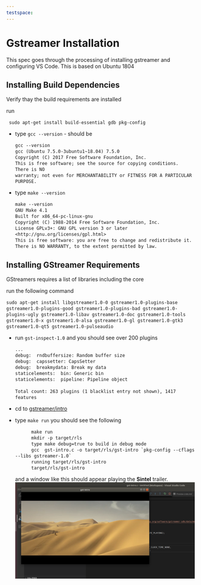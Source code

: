 ```yaml
---
testspace:
---
```

# Gstreamer Installation

This spec goes through the processing of installing gstreamer and configuring VS Code. This is based on Ubuntu 1804

## Installing Build Dependencies

Verify thay the build requirements are installed 

run
```shell
 sudo apt-get install build-essential gdb pkg-config
```

* type ``gcc --version`` - should be 
    ```
    gcc --version
    gcc (Ubuntu 7.5.0-3ubuntu1~18.04) 7.5.0
    Copyright (C) 2017 Free Software Foundation, Inc.
    This is free software; see the source for copying conditions.  There is NO
    warranty; not even for MERCHANTABILITY or FITNESS FOR A PARTICULAR PURPOSE.
    ```
* type ``make --version``
    ```
    make --version
    GNU Make 4.1
    Built for x86_64-pc-linux-gnu
    Copyright (C) 1988-2014 Free Software Foundation, Inc.
    License GPLv3+: GNU GPL version 3 or later <http://gnu.org/licenses/gpl.html>
    This is free software: you are free to change and redistribute it.
    There is NO WARRANTY, to the extent permitted by law.
    ```


## Installing GStreamer Requirements

GStreamers requires a list of libraries including the core 

run the following command

```shell
sudo apt-get install libgstreamer1.0-0 gstreamer1.0-plugins-base gstreamer1.0-plugins-good gstreamer1.0-plugins-bad gstreamer1.0-plugins-ugly gstreamer1.0-libav gstreamer1.0-doc gstreamer1.0-tools gstreamer1.0-x gstreamer1.0-alsa gstreamer1.0-gl gstreamer1.0-gtk3 gstreamer1.0-qt5 gstreamer1.0-pulseaudio
```

* run ``gst-inspect-1.0`` and you should see over 200 plugins 
    ```shell
    ...
    debug:  rndbuffersize: Random buffer size
    debug:  capssetter: CapsSetter
    debug:  breakmydata: Break my data
    staticelements:  bin: Generic bin
    staticelements:  pipeline: Pipeline object

    Total count: 263 plugins (1 blacklist entry not shown), 1417 features    
    ```

* cd to [gstreamer/intro](../../gstreamer/intro)
* type ``make run``
  you should see the following 
  ```shell
        make run      
        mkdir -p target/rls
        type make debug=true to build in debug mode
        gcc  gst-intro.c -o target/rls/gst-intro `pkg-config --cflags --libs gstreamer-1.0`
        running target/rls/gst-intro
        target/rls/gst-intro  
  ```
  and a window like this should appear playing the **Sintel** trailer.
  ![gstreamer intro](../../doc/images/gst-intro.png)


